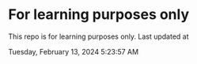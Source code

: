 # For learning purposes only
This repo is for learning purposes only.
Last updated at

Tuesday, February 13, 2024 5:23:57 AM

